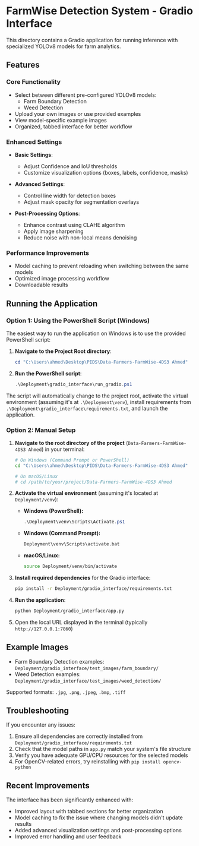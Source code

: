 # FarmWise Detection System - Gradio Interface

This directory contains a Gradio application for running inference with specialized YOLOv8 models for farm analytics.

## Features

### Core Functionality
* Select between different pre-configured YOLOv8 models:
  - Farm Boundary Detection
  - Weed Detection
* Upload your own images or use provided examples
* View model-specific example images
* Organized, tabbed interface for better workflow

### Enhanced Settings
* **Basic Settings**:
  - Adjust Confidence and IoU thresholds
  - Customize visualization options (boxes, labels, confidence, masks)

* **Advanced Settings**:
  - Control line width for detection boxes
  - Adjust mask opacity for segmentation overlays
  
* **Post-Processing Options**:
  - Enhance contrast using CLAHE algorithm
  - Apply image sharpening
  - Reduce noise with non-local means denoising

### Performance Improvements
* Model caching to prevent reloading when switching between the same models
* Optimized image processing workflow
* Downloadable results

## Running the Application

### Option 1: Using the PowerShell Script (Windows)

The easiest way to run the application on Windows is to use the provided PowerShell script:

1. **Navigate to the Project Root directory**: 
   ```powershell
   cd "C:\Users\ahmed\Desktop\PIDS\Data-Farmers-FarmWise-4DS3 Ahmed"
   ```

2. **Run the PowerShell script**:
   ```powershell
   .\Deployment\gradio_interface\run_gradio.ps1
   ```

The script will automatically change to the project root, activate the virtual environment (assuming it's at `.\Deployment\venv`), install requirements from `.\Deployment\gradio_interface\requirements.txt`, and launch the application.

### Option 2: Manual Setup

1. **Navigate to the root directory of the project** (`Data-Farmers-FarmWise-4DS3 Ahmed`) in your terminal:
   ```bash
   # On Windows (Command Prompt or PowerShell)
   cd "C:\Users\ahmed\Desktop\PIDS\Data-Farmers-FarmWise-4DS3 Ahmed"
   
   # On macOS/Linux
   # cd /path/to/your/project/Data-Farmers-FarmWise-4DS3 Ahmed
   ```

2. **Activate the virtual environment** (assuming it's located at `Deployment/venv`):
   * **Windows (PowerShell):**
     ```powershell
     .\Deployment\venv\Scripts\Activate.ps1
     ```
   * **Windows (Command Prompt):**
     ```cmd
     Deployment\venv\Scripts\activate.bat
     ```
   * **macOS/Linux:**
     ```bash
     source Deployment/venv/bin/activate
     ```

3. **Install required dependencies** for the Gradio interface:
   ```bash
   pip install -r Deployment/gradio_interface/requirements.txt
   ```

4. **Run the application**:
   ```bash
   python Deployment/gradio_interface/app.py
   ```

5. Open the local URL displayed in the terminal (typically `http://127.0.0.1:7860`)

## Example Images

* Farm Boundary Detection examples: `Deployment/gradio_interface/test_images/farm_boundary/`
* Weed Detection examples: `Deployment/gradio_interface/test_images/weed_detection/`

Supported formats: `.jpg`, `.png`, `.jpeg`, `.bmp`, `.tiff`

## Troubleshooting

If you encounter any issues:

1. Ensure all dependencies are correctly installed from `Deployment/gradio_interface/requirements.txt`
2. Check that the model paths in `app.py` match your system's file structure
3. Verify you have adequate GPU/CPU resources for the selected models
4. For OpenCV-related errors, try reinstalling with `pip install opencv-python`

## Recent Improvements

The interface has been significantly enhanced with:
* Improved layout with tabbed sections for better organization
* Model caching to fix the issue where changing models didn't update results
* Added advanced visualization settings and post-processing options
* Improved error handling and user feedback